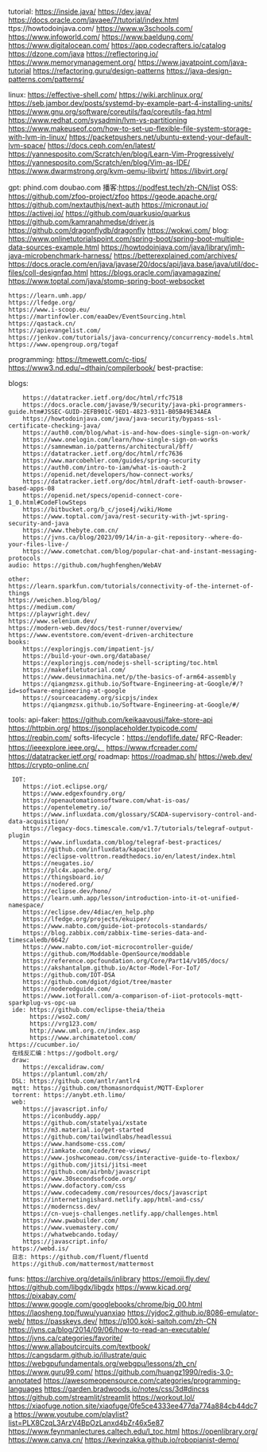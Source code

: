 tutorial: 
	https://inside.java/
	https://dev.java/
	https://docs.oracle.com/javaee/7/tutorial/index.html
	ttps://howtodoinjava.com/
	https://www.w3schools.com/
	https://www.infoworld.com/
	https://www.baeldung.com/
	https://www.digitalocean.com/
	https://app.codecrafters.io/catalog
	https://dzone.com/java
	https://reflectoring.io/
	https://www.memorymanagement.org/
	https://www.javatpoint.com/java-tutorial
	https://refactoring.guru/design-patterns
	https://java-design-patterns.com/patterns/
	
 linux: 
	https://effective-shell.com/
	https://wiki.archlinux.org/
	https://seb.jambor.dev/posts/systemd-by-example-part-4-installing-units/
	https://www.gnu.org/software/coreutils/faq/coreutils-faq.html
	https://www.redhat.com/sysadmin/lvm-vs-partitioning
	https://www.makeuseof.com/how-to-set-up-flexible-file-system-storage-with-lvm-in-linux/
	https://packetpushers.net/ubuntu-extend-your-default-lvm-space/
	https://docs.ceph.com/en/latest/
	https://yannesposito.com/Scratch/en/blog/Learn-Vim-Progressively/
	https://yannesposito.com/Scratch/en/blog/Vim-as-IDE/
	https://www.dwarmstrong.org/kvm-qemu-libvirt/
	https://libvirt.org/
	
 gpt: phind.com doubao.com
 播客:https://podfest.tech/zh-CN/list
 OSS: 
	https://github.com/zfoo-project/zfoo
	https://geode.apache.org/
	https://github.com/nextauthjs/next-auth
	https://micronaut.io/
	https://activej.io/
	https://github.com/quarkusio/quarkus
	https://github.com/kamranahmedse/driver.js
	https://github.com/dragonflydb/dragonfly
	https://wokwi.com/
blog:
	https://www.onlinetutorialspoint.com/spring-boot/spring-boot-multiple-data-sources-example.html
	https://howtodoinjava.com/java/library/jmh-java-microbenchmark-harness/
	https://betterexplained.com/archives/
	https://docs.oracle.com/en/java/javase/20/docs/api/java.base/java/util/doc-files/coll-designfaq.html
	https://blogs.oracle.com/javamagazine/
	https://www.toptal.com/java/stomp-spring-boot-websocket
	
	
	https://learn.umh.app/
	https://lfedge.org/
	https://www.i-scoop.eu/
	https://martinfowler.com/eaaDev/EventSourcing.html
	https://qastack.cn/
	https://apievangelist.com/
	https://jenkov.com/tutorials/java-concurrency/concurrency-models.html
	https://www.opengroup.org/togaf
	
  programming: 
	https://tmewett.com/c-tips/
	https://www3.nd.edu/~dthain/compilerbook/
  best-practise: 
  
   blogs:
     
		https://datatracker.ietf.org/doc/html/rfc7518
		https://docs.oracle.com/javase/9/security/java-pki-programmers-guide.htm#JSSEC-GUID-2EFB901C-9ED1-4823-9311-B05B49E34AEA
		https://howtodoinjava.com/java/java-security/bypass-ssl-certificate-checking-java/
		https://auth0.com/blog/what-is-and-how-does-single-sign-on-work/
		https://www.onelogin.com/learn/how-single-sign-on-works
		https://samnewman.io/patterns/architectural/bff/
		https://datatracker.ietf.org/doc/html/rfc7636
		https://www.marcobehler.com/guides/spring-security
		https://auth0.com/intro-to-iam/what-is-oauth-2
		https://openid.net/developers/how-connect-works/
		https://datatracker.ietf.org/doc/html/draft-ietf-oauth-browser-based-apps-08
		https://openid.net/specs/openid-connect-core-1_0.html#CodeFlowSteps
		https://bitbucket.org/b_c/jose4j/wiki/Home
		https://www.toptal.com/java/rest-security-with-jwt-spring-security-and-java
		https://www.thebyte.com.cn/
		https://jvns.ca/blog/2023/09/14/in-a-git-repository--where-do-your-files-live-/
		https://www.cometchat.com/blog/popular-chat-and-instant-messaging-protocols
	audio: https://github.com/hughfenghen/WebAV  
		
	other: 
	https://learn.sparkfun.com/tutorials/connectivity-of-the-internet-of-things
	https://weichen.blog/blog/
	https://medium.com/
	https://playwright.dev/
	https://www.selenium.dev/
	https://modern-web.dev/docs/test-runner/overview/
	https://www.eventstore.com/event-driven-architecture
	books: 
		https://exploringjs.com/impatient-js/
		https://build-your-own.org/database/
		https://exploringjs.com/nodejs-shell-scripting/toc.html
		https://makefiletutorial.com/
		https://www.deusinmachina.net/p/the-basics-of-arm64-assembly
		https://qiangmzsx.github.io/Software-Engineering-at-Google/#/?id=software-engineering-at-google
		https://sourceacademy.org/sicpjs/index
		https://qiangmzsx.github.io/Software-Engineering-at-Google/#/
	
 tools: 
     api-faker: 
		https://github.com/keikaavousi/fake-store-api
		https://httpbin.org/
		https://jsonplaceholder.typicode.com/
		https://reqbin.com/
	 softs-lifecycle：https://endoflife.date/
	 RFC-Reader: 
		https://ieeexplore.ieee.org/、 
		https://www.rfcreader.com/
		https://datatracker.ietf.org/
	 roadmap: 
		https://roadmap.sh/
		https://web.dev/
	 https://crypto-online.cn/
	 
	 IOT: 
		https://iot.eclipse.org/
		https://www.edgexfoundry.org/
		https://openautomationsoftware.com/what-is-oas/
		https://opentelemetry.io/
		https://www.influxdata.com/glossary/SCADA-supervisory-control-and-data-acquisition/
		https://legacy-docs.timescale.com/v1.7/tutorials/telegraf-output-plugin
		https://www.influxdata.com/blog/telegraf-best-practices/
		https://github.com/influxdata/kapacitor
		https://eclipse-volttron.readthedocs.io/en/latest/index.html
		https://neugates.io/
		https://plc4x.apache.org/
		https://thingsboard.io/
		https://nodered.org/
		https://eclipse.dev/hono/
		https://learn.umh.app/lesson/introduction-into-it-ot-unified-namespace/
		https://eclipse.dev/4diac/en_help.php
		https://lfedge.org/projects/ekuiper/
		https://www.nabto.com/guide-iot-protocols-standards/
		https://blog.zabbix.com/zabbix-time-series-data-and-timescaledb/6642/
		https://www.nabto.com/iot-microcontroller-guide/
		https://github.com/Moddable-OpenSource/moddable
		https://reference.opcfoundation.org/Core/Part14/v105/docs/
		https://akshantalpm.github.io/Actor-Model-For-IoT/
		https://github.com/IOT-DSA
		https://github.com/dgiot/dgiot/tree/master
		https://noderedguide.com/
		https://www.iotforall.com/a-comparison-of-iiot-protocols-mqtt-sparkplug-vs-opc-ua
	 ide: https://github.com/eclipse-theia/theia
	      https://wso2.com/
		  https://vrg123.com/   
		  http://www.uml.org.cn/index.asp
		  https://www.archimatetool.com/
	https://cucumber.io/
	 在线反汇编：https://godbolt.org/		  
	 draw: 
		https://excalidraw.com/
		https://plantuml.com/zh/
	 DSL: https://github.com/antlr/antlr4
	 mqtt: https://github.com/thomasnordquist/MQTT-Explorer
	 torrent: https://anybt.eth.limo/
	 web:
	    https://javascript.info/
		https://iconbuddy.app/
		https://github.com/statelyai/xstate
		https://m3.material.io/get-started
		https://github.com/tailwindlabs/headlessui
		https://www.handsome-css.com/
		https://iamkate.com/code/tree-views/
		https://www.joshwcomeau.com/css/interactive-guide-to-flexbox/
		https://github.com/jitsi/jitsi-meet
		https://github.com/airbnb/javascript
		https://www.30secondsofcode.org/
		https://www.dofactory.com/css
		https://www.codecademy.com/resources/docs/javascript
		https://internetingishard.netlify.app/html-and-css/
		https://moderncss.dev/
		https://cn-vuejs-challenges.netlify.app/challenges.html
		https://www.pwabuilder.com/
		https://www.vuemastery.com/
		https://whatwebcando.today/
		https://javascript.info/
	 https://webd.is/
	 日志: https://github.com/fluent/fluentd
	 https://github.com/mattermost/mattermost
  funs: 
	https://archive.org/details/inlibrary
	https://emoji.fly.dev/
	https://github.com/libgdx/libgdx
	https://www.kicad.org/
	https://pixabay.com/
	https://www.google.com/googlebooks/chrome/big_00.html
	https://laosheng.top/fuwu/yuanxiao
	https://yjdoc2.github.io/8086-emulator-web/
	https://passkeys.dev/
	https://p100.koki-saitoh.com/zh-CN
	https://jvns.ca/blog/2014/09/06/how-to-read-an-executable/
	https://jvns.ca/categories/favorite/
	https://www.allaboutcircuits.com/textbook/
	https://cangsdarm.github.io/illustrate/quic
	https://webgpufundamentals.org/webgpu/lessons/zh_cn/
	https://www.guru99.com/
	https://github.com/huangz1990/redis-3.0-annotated
	https://awesomeopensource.com/categories/programming-languages
	https://garden.bradwoods.io/notes/css/3d#dincss
	https://github.com/streamlit/streamlit
	https://workout.lol/
	https://xiaofuge.notion.site/xiaofuge/0fe5ce4333ee477da774a884cb44dc7a
	https://www.youtube.com/playlist?list=PLX8CzqL3ArzV4BpOzLanxd4bZr46x5e87
	https://www.feynmanlectures.caltech.edu/I_toc.html
	https://openlibrary.org/
	https://www.canva.cn/
	https://kevinzakka.github.io/robopianist-demo/

